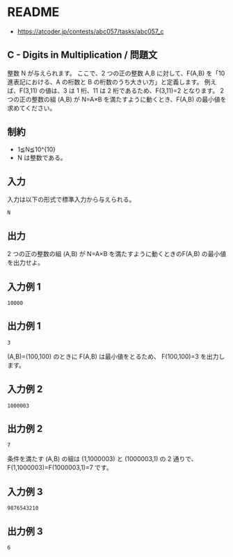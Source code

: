 # README
- <https://atcoder.jp/contests/abc057/tasks/abc057_c>
## C - Digits in Multiplication / 問題文
整数 N が与えられます。
ここで、2 つの正の整数 A,B に対して、F(A,B) を「10 進表記における、A の桁数と B の桁数のうち大きい方」と定義します。
例えば、F(3,11) の値は、3 は 1 桁、11 は 2 桁であるため、F(3,11)=2 となります。
2 つの正の整数の組 (A,B) が N=A×B を満たすように動くとき、F(A,B) の最小値を求めてください。
## 制約
- 1≦N≦10^{10}
- N は整数である。
## 入力
入力は以下の形式で標準入力から与えられる。

```
N
```
## 出力
2 つの正の整数の組 (A,B) が N=A×B を満たすように動くときのF(A,B) の最小値を出力せよ。
## 入力例 1
```
10000
```
## 出力例 1
```
3
```

(A,B)=(100,100) のときに F(A,B) は最小値をとるため、
F(100,100)=3 を出力します。
## 入力例 2
```
1000003
```
## 出力例 2
```
7
```

条件を満たす (A,B) の組は (1,1000003) と (1000003,1) の 2 通りで、F(1,1000003)=F(1000003,1)=7 です。
## 入力例 3
```
9876543210
```
## 出力例 3
```
6
```
